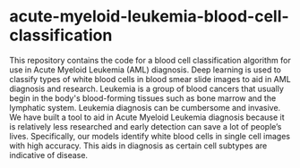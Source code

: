 # acute-myeloid-leukemia-blood-cell-classification
This repository contains the code for a blood cell classification algorithm for use in Acute Myeloid Leukemia (AML) diagnosis. Deep learning is used to classify types of white blood cells in blood smear slide images to aid in AML diagnosis and research. Leukemia is a group of blood cancers that usually begin in the body's blood-forming tissues such as bone marrow and the lymphatic system. Leukemia diagnosis can be cumbersome and invasive. We have built a tool to aid in Acute Myeloid Leukemia diagnosis because it is relatively less researched and early detection can save a lot of people’s lives. Specifically, our models identify white blood cells in single cell images with high accuracy. This aids in diagnosis as certain cell subtypes are indicative of disease.

